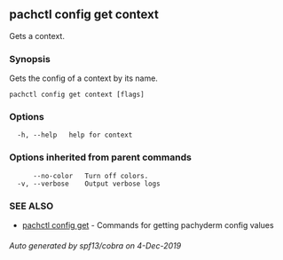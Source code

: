 ## pachctl config get context

Gets a context.

### Synopsis

Gets the config of a context by its name.

```
pachctl config get context [flags]
```

### Options

```
  -h, --help   help for context
```

### Options inherited from parent commands

```
      --no-color   Turn off colors.
  -v, --verbose    Output verbose logs
```

### SEE ALSO

* [pachctl config get](pachctl_config_get.md)	 - Commands for getting pachyderm config values

###### Auto generated by spf13/cobra on 4-Dec-2019
